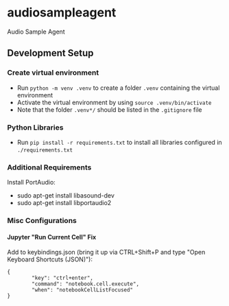 # audiosampleagent
Audio Sample Agent

## Development Setup
### Create virtual environment
- Run `python -m venv .venv` to create a folder `.venv` containing the virtual environment
- Activate the virtual environment by using `source .venv/bin/activate`
- Note that the folder `.venv*/` should be listed in the `.gitignore` file

### Python Libraries
- Run `pip install -r requirements.txt` to install all libraries configured in `./requirements.txt`

### Additional Requirements
Install PortAudio:
- sudo apt-get install libasound-dev
- sudo apt-get install libportaudio2

### Misc Configurations
#### Jupyter "Run Current Cell" Fix
Add to keybindings.json (bring it up via CTRL+Shift+P and type "Open Keyboard Shortcuts (JSON)"):
```
{
        "key": "ctrl+enter",
        "command": "notebook.cell.execute",
        "when": "notebookCellListFocused"
}
```